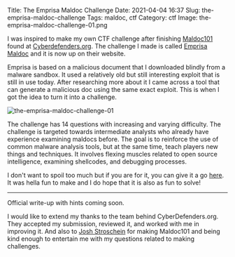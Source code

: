 Title: The Emprisa Maldoc Challenge
Date: 2021-04-04 16:37
Slug: the-emprisa-maldoc-challenge
Tags: maldoc, ctf
Category: ctf
Image: the-emprisa-maldoc-challenge-01.png

I was inspired to make my own CTF challenge after finishing [Maldoc101]({filename}/maldoc101-writeup-part-1) found at [Cyberdefenders.org](https://cyberdefenders.org/). The challenge I made is called [Emprisa Maldoc](https://cyberdefenders.org/labs/56) and it is now up on their website. 

Emprisa is based on a malicious document that I downloaded blindly from a malware sandbox. It used a relatively old but still interesting exploit that is still in use today. After researching more about it I came across a tool that can generate a malicious doc using the same exact exploit. This is when I got the idea to turn it into a challenge.

![the-emprisa-maldoc-challenge-01]({attach}/images/the-emprisa-maldoc-challenge-01.png)

The challenge has 14 questions with increasing and varying difficulty. The challenge is targeted towards intermediate analysts who already have experience examining maldocs before. The goal is to reinforce the use of common malware analysis tools, but at the same time, teach players new things and techniques. It involves flexing muscles related to open source intelligence, examining shellcodes, and debugging processes. 

I don't want to spoil too much but if you are for it, you can give it a go [here](https://cyberdefenders.org/labs/51). It was hella fun to make and I do hope that it is also as fun to solve!

---

Official write-up with hints coming soon.

I would like to extend my thanks to the team behind CyberDefenders.org. They accepted my submission, reviewed it, and worked with me in improving it. And also to [Josh Stroschein](https://twitter.com/jstrosch) for making Maldoc101 and being kind enough to entertain me with my questions related to making challenges.

